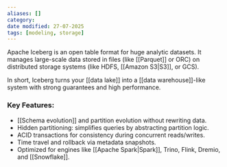 ```yaml
---
aliases: []
category:
date modified: 27-07-2025
tags: [modeling, storage]
---
```

Apache Iceberg is an open table format for huge analytic datasets. It manages large-scale data stored in files (like [[Parquet]] or ORC) on distributed storage systems (like HDFS, [[Amazon S3|S3]], or GCS).

In short, Iceberg turns your [[data lake]] into a [[data warehouse]]-like system with strong guarantees and high performance.
### Key Features:

* [[Schema evolution]] and partition evolution without rewriting data.
* Hidden partitioning: simplifies queries by abstracting partition logic.
* ACID transactions for consistency during concurrent reads/writes.
* Time travel and rollback via metadata snapshots.
* Optimized for engines like [[Apache Spark|Spark]], Trino, Flink, Dremio, and [[Snowflake]].


